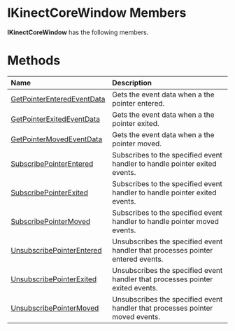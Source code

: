 IKinectCoreWindow Members  
=========================  

**IKinectCoreWindow** has the following members.  

<span id="publicmethodsSection"></span>

Methods  
=======  

<table>
<colgroup>
<col width="30%" />
<col width="60%" />
</colgroup>
<thead>
<tr class="header">
<th align="left">Name</th>
<th align="left">Description</th>
</tr>
</thead>
<tbody>
<tr class="odd">
<td align="left"><a href="Methods/GetPointerEnteredEventData.md">GetPointerEnteredEventData</a></td>
<td align="left">Gets the event data when a the pointer entered.</td>
</tr>
<tr class="even">
<td align="left"><a href="Methods/GetPointerExitedEventData.md">GetPointerExitedEventData</a></td>
<td align="left">Gets the event data when a the pointer exited.</td>
</tr>
<tr class="odd">
<td align="left"><a href="Methods/GetPointerMovedEventData.md">GetPointerMovedEventData</a></td>
<td align="left">Gets the event data when a the pointer moved.</td>
</tr>
<tr class="even">
<td align="left"><a href="Methods/SubscribePointerEntered.md">SubscribePointerEntered</a></td>
<td align="left">Subscribes to the specified event handler to handle pointer exited events.</td>
</tr>
<tr class="odd">
<td align="left"><a href="Methods/SubscribePointerExited.md">SubscribePointerExited</a></td>
<td align="left">Subscribes to the specified event handler to handle pointer exited events.</td>
</tr>
<tr class="even">
<td align="left"><a href="Methods/SubscribePointerMoved_Method.md">SubscribePointerMoved</a></td>
<td align="left">Subscribes to the specified event handler to handle pointer moved events.</td>
</tr>
<tr class="odd">
<td align="left"><a href="Methods/UnsubscribePointerEntered.md">UnsubscribePointerEntered</a></td>
<td align="left">Unsubscribes the specified event handler that processes pointer entered events.</td>
</tr>
<tr class="even">
<td align="left"><a href="Methods/UnsubscribePointerExited.md">UnsubscribePointerExited</a></td>
<td align="left">Unsubscribes the specified event handler that processes pointer exited events.</td>
</tr>
<tr class="odd">
<td align="left"><a href="Methods/UnsubscribePointerMoved.md">UnsubscribePointerMoved</a></td>
<td align="left">Unsubscribes the specified event handler that processes pointer moved events.</td>
</tr>
</tbody>
</table>



<!--Please do not edit the data in the comment block below.-->
<!--
TOCTitle : IKinectCoreWindow Members
RLTitle : IKinectCoreWindow Members
KeywordF : IKinectCoreWindow
KeywordK : IKinectCoreWindow interface
KeywordK : IKinectCoreWindow interface, all members
HelpPriority : 1
KeywordA : AllMembers.T:Microsoft.Kinect.kinect.IKinectCoreWindow
AssetID : AllMembers.T:Microsoft.Kinect.kinect.IKinectCoreWindow
Locale : en-us
CommunityContent : 1
TargetOS : Windows
TopicType : kbSyntax
DocSet : K4Wv2
ProjType : K4Wv2Proj
Technology : Kinect for Windows
Product : Kinect for Windows SDK v2
productversion : 20
-->
